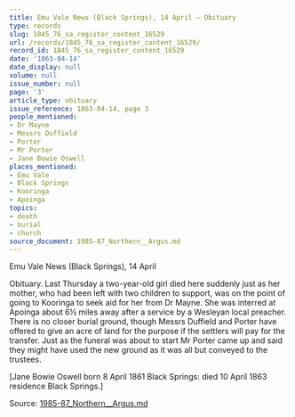 ```yaml
---
title: Emu Vale News (Black Springs), 14 April — Obituary
type: records
slug: 1845_76_sa_register_content_16529
url: /records/1845_76_sa_register_content_16529/
record_id: 1845_76_sa_register_content_16529
date: '1863-04-14'
date_display: null
volume: null
issue_number: null
page: '3'
article_type: obituary
issue_reference: 1863-04-14, page 3
people_mentioned:
- Dr Mayne
- Messrs Duffield
- Porter
- Mr Porter
- Jane Bowie Oswell
places_mentioned:
- Emu Vale
- Black Springs
- Kooringa
- Apoinga
topics:
- death
- burial
- church
source_document: 1985-87_Northern__Argus.md
---
```


Emu Vale News (Black Springs), 14 April

Obituary.  Last Thursday a two-year-old girl died here suddenly just as her mother, who had been left with two children to support, was on the point of going to Kooringa to seek aid for her from Dr Mayne.  She was interred at Apoinga about 6½ miles away after a service by a Wesleyan local preacher.  There is no closer burial ground, though Messrs Duffield and Porter have offered to give an acre of land for the purpose if the settlers will pay for the transfer.  Just as the funeral was about to start Mr Porter came up and said they might have used the new ground as it was all but conveyed to the trustees.

[Jane Bowie Oswell born 8 April 1861 Black Springs: died 10 April 1863 residence Black Springs.]

Source: [1985-87_Northern__Argus.md](/downloads/markdown/1985-87_Northern__Argus.md)
